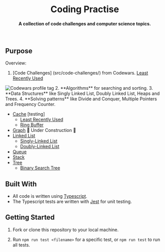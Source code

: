 <h1 align="center"> Coding Practise </h1>
<h4 align="center">A collection of code challenges and computer science topics.</h4>
<br>

## Purpose

Overview:

1. [Code Challenges] (src/code-challenges/) from Codewars. 
[Least Recently Used](src/code-challenges/)
<img src="https://www.codewars.com/users/maltewirz/badges/micro" alt="Codewars profile tag" />
2. **Algorithms** for searching and sorting.
3. **Data Structures** like Singly Linked List, Doubly Linked List, Heaps and Trees.
4. **Solving patterns** like Divide and Conquer, Multiple Pointers and Frequency Counter.


- [Cache](cache)
[testing]
  - [Least Recently Used](cache/least_recently_used)
  - [Ring Buffer](cache/ring_buffer)
- [Graph](graph) 🚧 Under Construction 🚧
- [Linked List](linked_list)
  - [Singly-Linked List](linked_list/singly_linked_list)
  - [Doubly-Linked List](linked_list/doubly_linked_list)
- [Queue](queue)
- [Stack](stack)
- [Tree](tree)
  - [Binary Search Tree](tree/binary_search_tree)


## Built With

- All code is written using [Typescript](https://www.typescriptlang.org/).
- The Typescript tests are written with [Jest](https://jestjs.io/en/) for unit testing.

## Getting Started

1. Fork or clone this repository to your local machine.

2. Run `npm run test <filename>` for a specific test, or `npm run test` to run all tests.
